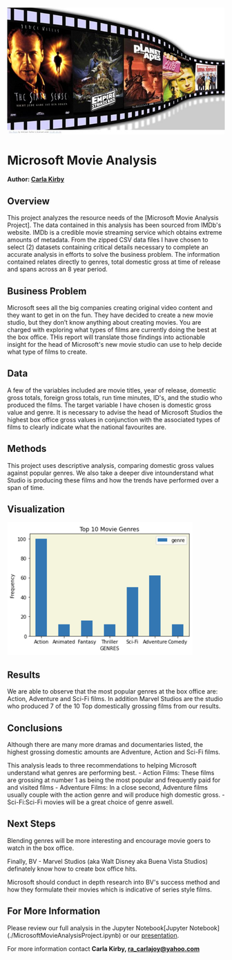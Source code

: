 

![Picture1reel](./images/Picture1reel.jpg)


# Microsoft Movie Analysis 
**Author: [Carla Kirby](mailto:ra_carlajoy@yahoo.com)**



## Overview 

This project analyzes the resource needs of the [Microsoft Movie Analysis Project]. The data contained in this analysis has been sourced from IMDb's website. IMDb is a credible movie streaming service which obtains extreme amounts of metadata. From the zipped CSV data files I have chosen to select (2) datasets containing critical details necessary to complete an accurate analysis in efforts to solve the business problem. The information contained relates directly to genres, total domestic gross at time of release and spans across an 8 year period.


## Business Problem

Microsoft sees all the big companies creating original video content and they want to get in on the fun. They have decided to create a new movie studio, but they don’t know anything about creating movies. You are charged with exploring what types of films are currently doing the best at the box office. THis report will translate those findings into actionable insight for the head of Microsoft's new movie studio can use to help decide what type of films to create. 


## Data

A few of the variables included are movie titles, year of release, domestic gross totals, foreign gross totals, run time minutes, ID's, and the studio who produced the films. The target variable I have chosen is domestic gross value and genre. It is necessary to advise the head of Microsoft Studios the highest box office gross values in conjunction with the associated types of films to clearly indicate what the national favourites are. 


## Methods

This project uses descriptive analysis, comparing domestic gross values against popular genres. We also take a deeper dive intounderstand what Studio is producing these films and how the trends have performed over a span of time. 

## Visualization 

![bar1](./images/bar1.png)



## Results 

We are able to observe that the most popular genres at the box office are: Action, Adventure and Sci-Fi films. In addition Marvel Studios are the studio who produced 7 of the 10 Top domestically grossing films from our results. 



## Conclusions 

Although there are many more dramas and documentaries listed, the highest grossing domestic amounts are Adventure, Action and Sci-Fi films.

This analysis leads to three recommendations to helping Microsoft understand what genres are performing best. 
    - Action Films: These films are grossing at number 1 as being the most popular and frequently paid for and visited films
    - Adventure Films: In a close second, Adventure films usually couple with the action genre and will produce high domestic gross. 
    - Sci-Fi:Sci-Fi movies will be a great choice of genre aswell. 
    


 ## Next Steps
 
Blending genres will be more interesting and encourage movie goers to watch in the box office. 
 
Finally, BV - Marvel Studios (aka Walt Disney aka Buena Vista Studios) definately know how to create box office hits. 

Microsoft should conduct in depth research into BV's success method and how they formulate their movies which is indicative of series style films. 


## For More Information 

Please review our full analysis in the Jupyter Notebook[Jupyter Notebook] (./MicrosoftMovieAnalysisProject.ipynb) or our [presentation](./presentation.pdf).

For more information contact **Carla Kirby, ra_carlajoy@yahoo.com** 
  
